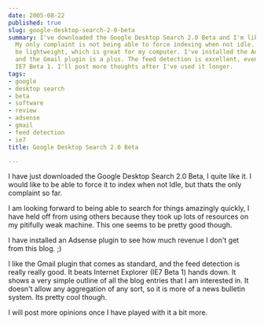 ```yaml
---
date: 2005-08-22
published: true
slug: google-desktop-search-2-0-beta
summary: I've downloaded the Google Desktop Search 2.0 Beta and I'm liking it so far.
  My only complaint is not being able to force indexing when not idle. It seems to
  be lightweight, which is great for my computer. I've installed the Adsense plugin
  and the Gmail plugin is a plus. The feed detection is excellent, even better than
  IE7 Beta 1. I'll post more thoughts after I've used it longer.
tags:
- google
- desktop search
- beta
- software
- review
- adsense
- gmail
- feed detection
- ie7
title: Google Desktop Search 2.0 Beta

---
```

I have just downloaded the Google Desktop Search 2.0 Beta, I quite like it.  I would like to be able to force it to index when not Idle, but thats the only complaint so far.<p />I am looking forward to being able to search for things amazingly quickly, I have held off from using others because they took up lots of resources on my pitifully weak machine.  This one seems to be pretty good though.<p />I have installed an Adsense plugin to see how much revenue I don't get from this blog. ;)<p />I like the Gmail plugin that comes as standard, and the feed detection is really really good.  It beats Internet Explorer (IE7 Beta 1) hands down.  It shows a very simple outline of all the blog entries that I am interested in.  It doesn't allow any aggregation of any sort, so it is more of a news bulletin system.  Its pretty cool though.<p />I will post more opinions once I have played with it a bit more.<p />

